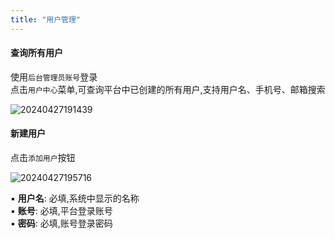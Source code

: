 ```yaml
---
title: "用户管理"
---
```


#### 查询所有用户

使用`后台管理员账号`登录 <br/>
点击`用户中心`菜单,可查询平台中已创建的所有用户,支持用户名、手机号、邮箱搜索

![20240427191439](https://img.isxcode.com/picgo/20240427191439.png)

#### 新建用户

点击`添加用户`按钮

![20240427195716](https://img.isxcode.com/picgo/20240427195716.png)

▪ **用户名**: 必填,系统中显示的名称<br/>
▪ **账号**: 必填,平台登录账号 <br/>
▪ **密码**: 必填,账号登录密码